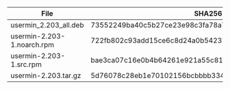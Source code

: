 | File | SHA256 Checksum |
| ---- | ------------ |
| usermin_2.203_all.deb | 73552249ba40c5b27ce23e98c3fa78a7d5e91048b6cb88be6bacc7c58bb4659c |
| usermin-2.203-1.noarch.rpm | 722fb802c93add15ce6c8d24a0b54237a99978a5af81544a1c397b8352b8712b |
| usermin-2.203-1.src.rpm | bae3ca07c16e0b4b64261e921a55c81a45747f1ab45f1333accaf5401d8e31cd |
| usermin-2.203.tar.gz | 5d76078c28eb1e70102156bcbbbb334114670db000c0d47e5d06f4f13b08f112 |
